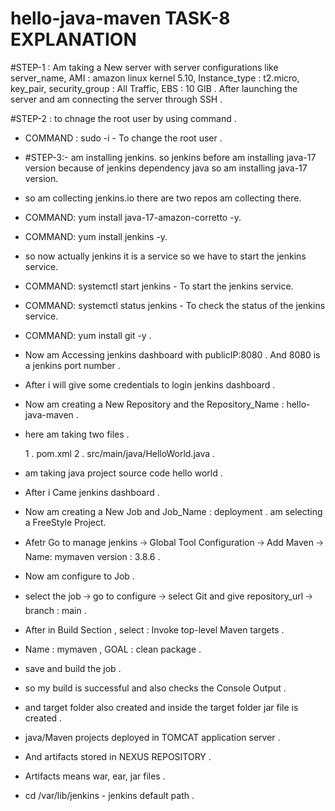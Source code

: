 # hello-java-maven   TASK-8  EXPLANATION 

#STEP-1 : Am taking a New server with server configurations like server_name, AMI : amazon linux kernel 5.10, Instance_type : t2.micro, key_pair, security_group : All Traffic, EBS : 10 GIB .  After launching the server and am connecting the server through SSH .

#STEP-2 : to chnage the root user by using command .

- COMMAND : sudo -i - To change the root user .

- #STEP-3:- am installing jenkins. so jenkins before am installing java-17 version because of jenkins dependency java so am installing java-17 version.

- so am collecting jenkins.io there are two repos am collecting there.

- COMMAND: yum install java-17-amazon-corretto -y.

- COMMAND: yum install jenkins -y.

- so now actually jenkins it is a service so we have to start the jenkins service.

- COMMAND: systemctl start jenkins - To start the jenkins service.

- COMMAND: systemctl status jenkins - To check the status of the jenkins service.

- COMMAND: yum install git -y .

- Now am Accessing jenkins dashboard with publicIP:8080 . And 8080 is a jenkins port number .

- After i will give some credentials to login jenkins dashboard .

- Now am creating a New Repository and the Repository_Name : hello-java-maven .

- here am taking two files .

   1 . pom.xml
   2 . src/main/java/HelloWorld.java .

- am taking java project source code hello world .

- After i Came jenkins dashboard .

- Now am creating a New Job and Job_Name : deployment . am selecting a FreeStyle Project.

- Afetr Go to manage jenkins 🡢 Global Tool Configuration 🡢 Add Maven 🡢 Name: mymaven   version : 3.8.6 .

- Now am configure to Job .

- select the job 🡢 go to configure 🡢 select Git and give repository_url 🡢 branch : main .

- After in Build Section , select : Invoke top-level Maven targets .

- Name : mymaven  ,  GOAL : clean package .

- save and build the job .

- so my build is successful and also checks the Console Output .

- and target folder also created and inside the target folder jar file is created .

- java/Maven projects deployed in TOMCAT application server .

- And artifacts stored in NEXUS REPOSITORY .

- Artifacts means war, ear, jar files .

- cd /var/lib/jenkins - jenkins default path .
